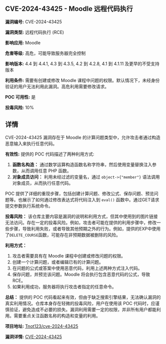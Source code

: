 ## CVE-2024-43425 - Moodle 远程代码执行

**漏洞编号:** CVE-2024-43425

**漏洞类型:** 远程代码执行 (RCE)

**影响应用:** Moodle

**危害等级:** 高危，可能导致服务器完全控制

**影响版本:** 4.4 到 4.4.1, 4.3 到 4.3.5, 4.2 到 4.2.8, 4.1 到 4.1.11 及更早的不受支持版本

**利用条件:** 需要有创建或修改 Moodle 课程中问题的权限。默认情况下，未经身份验证的用户无法利用此漏洞。高危利用需要修改请求。

**POC 可用性:** 是

**投毒风险:** 10%

## 详情

CVE-2024-43425 漏洞存在于 Moodle 的计算问题类型中，允许攻击者通过构造恶意输入来执行任意代码。

**有效性:**
提供的 POC 代码描述了两种利用方式:

1.  **函数名构造：** 通过数学运算构造函数名称字符串，然后使用变量替换注入参数，从而调用任意 PHP 函数。
2.  **对象成员访问：** 利用未经过滤的变量名，通过 `object->{"member"}` 语法调用对象成员，从而执行任意代码。

POC 提供了详细的重现步骤，包括创建计算问题、修改公式、保存问题、预览问题等。也展示了如何通过修改表达式将代码注入到 `eval()` 函数中。通过GET请求提交参数执行系统命令。

**投毒风险：**
该仓库主要内容是漏洞的说明和利用方式，但其中使用到的图片链接无法访问。存在一定的投毒风险。例如，攻击者可能在提供的利用步骤中，修改一些步骤，导致利用失败，或者导致其他预期之外的行为。例如，提供的EXP中使用了`DELETE_COURSE`函数，可能存在非预期数据被删除的风险。

**利用方式：**

1.  攻击者需要具有在 Moodle 课程中创建或修改问题的权限。
2.  创建一个计算问题，或者编辑已有的计算问题。
3.  在问题的公式或答案中使用恶意代码，利用上述两种方式注入代码。
4.  保存问题，并预览该问题。Moodle 将会执行包含恶意代码的公式，导致 RCE。
5.  如果利用成功，服务器将执行攻击者指定的任意命令。

**总结：**
提供的 POC 代码看起来有效，但由于缺乏搜索引擎结果，无法确认漏洞的真实利用情况。仓库本身存在轻微的投毒风险，用户在使用该 POC 代码时，应谨慎验证，避免造成不必要的损失。漏洞利用需要一定的权限，并非所有用户都能利用。需要重点关注函数名称的构造和变量的利用。


**项目地址:** [Tnot123/cve-2024-43425](https://github.com/Tnot123/cve-2024-43425)

**漏洞详情:** [CVE-2024-43425](https://nvd.nist.gov/vuln/detail/CVE-2024-43425)